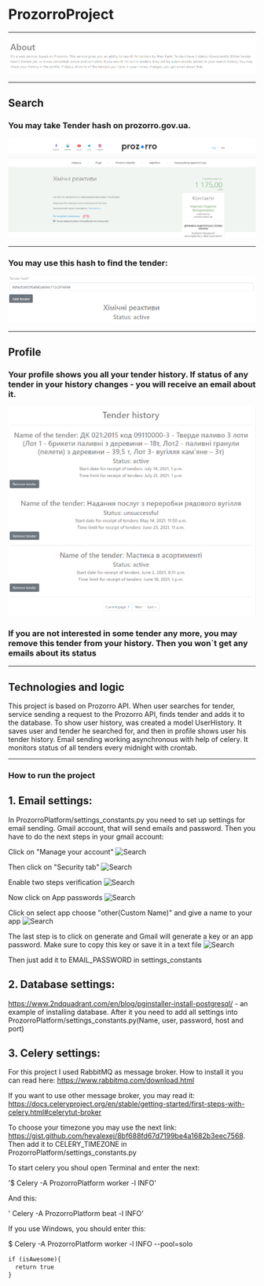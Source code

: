 # ProzorroProject
____
![About](https://github.com/Alekseev0/images/blob/main/About.PNG)
____
## Search
### You may take Tender hash on prozorro.gov.ua.

![Prozorro](https://github.com/Alekseev0/images/blob/main/Prozorro.gov.ua.PNG)

____

### You may use this hash to find the tender:

![Search](https://github.com/Alekseev0/images/blob/main/TenderSearch.PNG)

____
## Profile
###  Your profile shows you all your tender history. If status of any tender in your history changes - you will receive an email about it.

![Search](https://github.com/Alekseev0/images/blob/main/Profile.PNG)

###  If you are not interested in some tender any more, you may remove this tender from your history. Then you won`t get any emails about its status
____
## Technologies and logic

This project is based on Prozorro API. When user searches for tender, service sending a request to the Prozorro API, finds tender and adds it to the database. 
To show user history, was created a model UserHistory. It saves user and tender he searched for, and then in profile shows user his tender history.
Email sending working asynchronous with help of celery. It monitors status of all tenders every midnight with crontab.

____
### How to run the project

## 1. Email settings:
In ProzorroPlatform/settings_constants.py you need to set up settings for email sending. Gmail account, that will send emails and password. Then you have to do the next steps in your gmail account:

Click on "Manage your account"
![Search](https://res.cloudinary.com/practicaldev/image/fetch/s--fE1hYfre--/c_limit%2Cf_auto%2Cfl_progressive%2Cq_auto%2Cw_880/https://snipboard.io/L58jDC.jpg)

Then click on "Security tab"
![Search](https://res.cloudinary.com/practicaldev/image/fetch/s--ZlEawP28--/c_limit%2Cf_auto%2Cfl_progressive%2Cq_auto%2Cw_880/https://lh3.googleusercontent.com/pw/ACtC-3e_6aPStbMIv0ANp4Iu6OMfDlwZKfWxKUjyqb_REB5m3dCrtG3jAsMaGZ013K8M5jMy3crB9FtoR7Il54aBh7kcM8RqJed6gDIHfFSWxbYeJfC7NXbihFby3fp2Vkw7cJQyeF0m-dJKQgMScsPXoH5h%3Dw1888-h861-no%3Fauthuser%3D0)

Enable two steps verification
![Search](https://res.cloudinary.com/practicaldev/image/fetch/s--9JGiAb33--/c_limit%2Cf_auto%2Cfl_progressive%2Cq_auto%2Cw_880/https://lh3.googleusercontent.com/pw/ACtC-3eWoQjfXlmn1lYATXGi8KKOAoslgdvuK6pXA1VmerWuQWl46ELbqQ4OrpjGdQxVwqWfjnnKMYSYTYtwwxRAU3H266JyOxZ6aH3Srhp33lHregF5GoV-ZWxnoR4WguJtAiavzTvIM_Xxr2EgLpXEae1g%3Dw1913-h867-no%3Fauthuser%3D0)


Now click on App passwords
![Search](https://res.cloudinary.com/practicaldev/image/fetch/s--zHFKbsT3--/c_limit%2Cf_auto%2Cfl_progressive%2Cq_auto%2Cw_880/https://lh3.googleusercontent.com/pw/ACtC-3dMYd_TZpn5IbXTP2YgX6cGcGR-PgY5MXSNugjMn-MNfwzLV-78-ZdGzJhfN4YXN4zX2M7VSRMD9eZCPNnItFik3akf6D7CObjRFGY8M_VPIVkkkEmoCu7-h1Xs8LRuDNG97AYZzM8H_Ylst9CE_4pK%3Dw1913-h867-no%3Fauthuser%3D0)

Click on select app choose "other(Custom Name)" and give a name to your app
![Search](https://res.cloudinary.com/practicaldev/image/fetch/s--z4ZHmmg0--/c_limit%2Cf_auto%2Cfl_progressive%2Cq_auto%2Cw_880/https://lh3.googleusercontent.com/pw/ACtC-3c-yMkJ2aq5EER9h7BEuN5-TpwPN1OlNKppFhP0uyOjRfcNMtLX0-MflzIKxkbG0-DCnGF7mWMBeVLjni1y9k_KWyLBYexHiriP3rAxol2Q_tu5Zv5ZVfG1sOkxViQOCr9UlNZf__1p73TiYhBGCi_-%3Dw1916-h866-no%3Fauthuser%3D0)

The last step is to click on generate and Gmail will generate a key or an app password. Make sure to copy this key or save it in a text file
![Search](https://res.cloudinary.com/practicaldev/image/fetch/s--Od2oNBNn--/c_limit%2Cf_auto%2Cfl_progressive%2Cq_auto%2Cw_880/https://lh3.googleusercontent.com/pw/ACtC-3cch9URVsSAod-iG5bYAr4eitVATszD4mQkDXSuJEKfEkB587rrhKT409WahJTbYRH8Oz6_6EL4B_Jbhb6q70vRVDnn8Rqht2nkn0EgQfzr6usptPsXf4wnhjPV-XU2qgumfxRCs3mLNGFCYMkVYyGW%3Dw1916-h866-no%3Fauthuser%3D0)

Then just add it to EMAIL_PASSWORD in settings_constants


## 2. Database settings:

https://www.2ndquadrant.com/en/blog/pginstaller-install-postgresql/ - an example of installing database. After it you need to add all settings into ProzorroPlatform/settings_constants.py(Name, user, password, host and port)

## 3. Celery settings:

For this project I used RabbitMQ as message broker. How to install it you can read here: https://www.rabbitmq.com/download.html


If you want to use other message broker, you may read it: https://docs.celeryproject.org/en/stable/getting-started/first-steps-with-celery.html#celerytut-broker


To choose your timezone you may use the next link: https://gist.github.com/heyalexej/8bf688fd67d7199be4a1682b3eec7568. Then add it to CELERY_TIMEZONE in ProzorroPlatform/settings_constants.py

To start celery you shoul open Terminal and enter the next:


'$ Celery -A ProzorroPlatform worker -l INFO'


And this:


  ' Celery -A ProzorroPlatform beat -l INFO'


If you use Windows, you should enter this:


  $ Celery -A ProzorroPlatform worker -l INFO --pool=solo





```
if (isAwesome){
  return true
}
```








